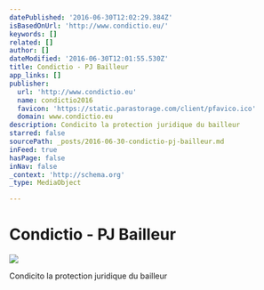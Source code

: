 ```yaml
---
datePublished: '2016-06-30T12:02:29.384Z'
isBasedOnUrl: 'http://www.condictio.eu/'
keywords: []
related: []
author: []
dateModified: '2016-06-30T12:01:55.530Z'
title: Condictio - PJ Bailleur
app_links: []
publisher:
  url: 'http://www.condictio.eu'
  name: condictio2016
  favicon: 'https://static.parastorage.com/client/pfavico.ico'
  domain: www.condictio.eu
description: Condicito la protection juridique du bailleur
starred: false
sourcePath: _posts/2016-06-30-condictio-pj-bailleur.md
inFeed: true
hasPage: false
inNav: false
_context: 'http://schema.org'
_type: MediaObject

---
```

# Condictio - PJ Bailleur
![](https://imgflo.herokuapp.com/graph/vahj1ThiexotieMo/3fecc471a54bd9e5c6e2179a9b03b61e/croprotate.jpg?cropheight=3553&cropwidth=5327&degrees=0&input=https%3A%2F%2Fthe-grid-user-content.s3-us-west-2.amazonaws.com%2F2d4f6179-457d-4843-af78-f95c0a757713.jpg&x=0&y=0)

Condicito la protection juridique du bailleur